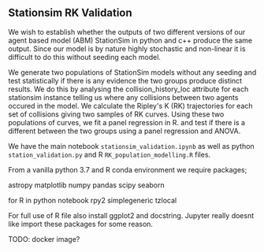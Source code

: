 ## Stationsim RK Validation


We wish to establish whether the outputs of two different versions of our agent based model (ABM) StationSim in python and c++ produce the same output. Since our model is by nature highly stochastic and non-linear it is difficult to do this without seeding each model.

We generate two populations of StationSim models without any seeding and test statistically if there is any evidence the two groups produce distinct results. We do this by analysing the collision_history_loc attribute for each stationsim instance telling us where any collisions between two agents occured in the model. We calculate the Ripley's K (RK) trajectories for each set of collisions giving two samples of RK curves. Using these two populations of curves, we fit a panel regression in R. and test if there is a different between the two groups using a panel regression and ANOVA.

We have the main notebook `stationsim_validation.ipynb` as well as python `station_validation.py` and R `RK_population_modelling.R` files.

From a vanilla python 3.7 and R conda environment we require packages;

astropy
matplotlib
numpy
pandas
scipy
seaborn

for R in python notebook
rpy2
simplegeneric
tzlocal

For full use of R file also install ggplot2 and docstring. Jupyter really doesnt like import these packages for some reason.

TODO: docker image?
